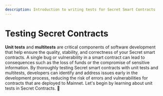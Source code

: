 ```yaml
---
description: Introduction to writing tests for Secret Smart Contracts
---
```


# Testing Secret Contracts

**Unit tests** and **multitests** are critical components of software development that help ensure the quality, stability, and correctness of your Secret smart contracts. A single bug or vulnerability in a smart contract can lead to consequences such as the loss of funds or the compromise of sensitive information. By thoroughly testing Secret smart contracts with unit tests and multitests, developers can identify and address issues early in the development process, reducing the risk of errors and vulnerabilities for contracts that are deployed to Mainnet. Let's begin by learning about unit tests in Secret Contracts. 🎉

